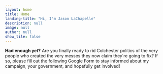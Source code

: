```yaml
---
layout: home
title: Home
landing-title: "Hi, I'm Jason LaChapelle"
description: null
image: null
author: null
show_tile: false
---
```


**Had enough yet?** Are you finally ready to rid Colchester politics of the very people who created the very messes they now claim they're going to fix? If so, please fill out the following Google Form to stay informed about my campaign, your government, and hopefully get involved!